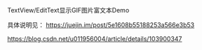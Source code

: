 TextView/EditText显示GIF图片富文本Demo

具体说明见：
https://juejin.im/post/5e1608b55188253a566e3b53 

https://blog.csdn.net/u011956004/article/details/103900347
